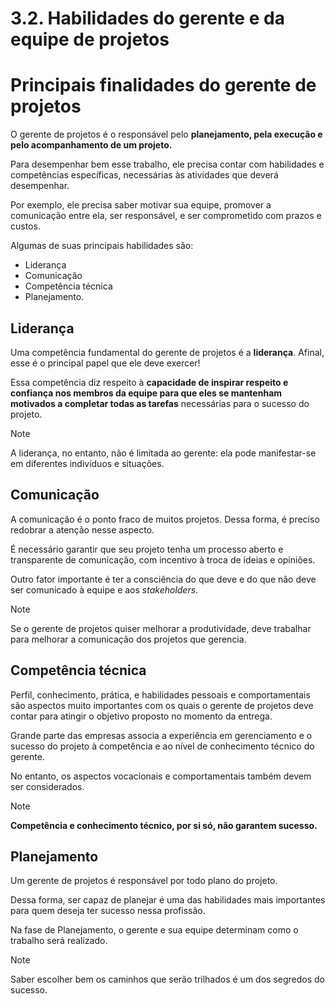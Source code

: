 # 3.2. Habilidades do gerente e da equipe de projetos

# Principais finalidades do gerente de projetos

O gerente de projetos é o responsável pelo **planejamento, pela execução e pelo acompanhamento de um projeto.**

Para desempenhar bem esse trabalho, ele precisa contar com habilidades e competências específicas, necessárias às atividades que deverá desempenhar.

Por exemplo, ele precisa saber motivar sua equipe, promover a comunicação entre ela, ser responsável, e ser comprometido com prazos e custos.

Algumas de suas principais habilidades são:

- Liderança
- Comunicação
- Competência técnica
- Planejamento.

## Liderança

Uma competência fundamental do gerente de projetos é a **liderança**. Afinal, esse é o principal papel que ele deve exercer!

Essa competência diz respeito à **capacidade de inspirar respeito e confiança nos membros da equipe para que eles se mantenham motivados a completar todas as tarefas** necessárias para o sucesso do projeto.

> [!NOTE]
> A liderança, no entanto, não é limitada ao gerente: ela pode manifestar-se em diferentes indivíduos e situações.

## Comunicação

A comunicação é o ponto fraco de muitos projetos. Dessa forma, é preciso redobrar a atenção nesse aspecto.

É necessário garantir que seu projeto tenha um processo aberto e transparente de comunicação, com incentivo à troca de ideias e opiniões.

Outro fator importante é ter a consciência do que deve e do que não deve ser comunicado à equipe e aos *stakeholders*.

> [!NOTE]
> Se o gerente de projetos quiser melhorar a produtividade, deve trabalhar para melhorar a comunicação dos projetos que gerencia.

## Competência técnica

Perfil, conhecimento, prática, e habilidades pessoais e comportamentais são aspectos muito importantes com os quais o gerente de projetos deve contar para atingir o objetivo proposto no momento da entrega.

Grande parte das empresas associa a experiência em gerenciamento e o sucesso do projeto à competência e ao nível de conhecimento técnico do gerente.

No entanto, os aspectos vocacionais e comportamentais também devem ser considerados.

> [!NOTE]
> **Competência e conhecimento técnico, por si só, não garantem sucesso.**

## Planejamento

Um gerente de projetos é responsável por todo plano do projeto.

Dessa forma, ser capaz de planejar é uma das habilidades mais importantes para quem deseja ter sucesso nessa profissão.

Na fase de Planejamento, o gerente e sua equipe determinam como o trabalho será realizado.

> [!NOTE]
> Saber escolher bem os caminhos que serão trilhados é um dos segredos do sucesso.
